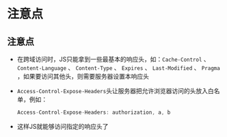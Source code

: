 # 注意点

## 注意点

  - 在跨域访问时，JS只能拿到一些最基本的响应头，如：`Cache-Control` 、 `Content-Language` 、 `Content-Type` 、 `Expires` 、 `Last-Modified` 、 `Pragma` ，如果要访问其他头，则需要服务器设置本响应头

  - `Access-Control-Expose-Headers`头让服务器把允许浏览器访问的头放入白名单，例如：

    ```javascript
    Access-Control-Expose-Headers: authorization, a, b
    ```

  - 这样JS就能够访问指定的响应头了
